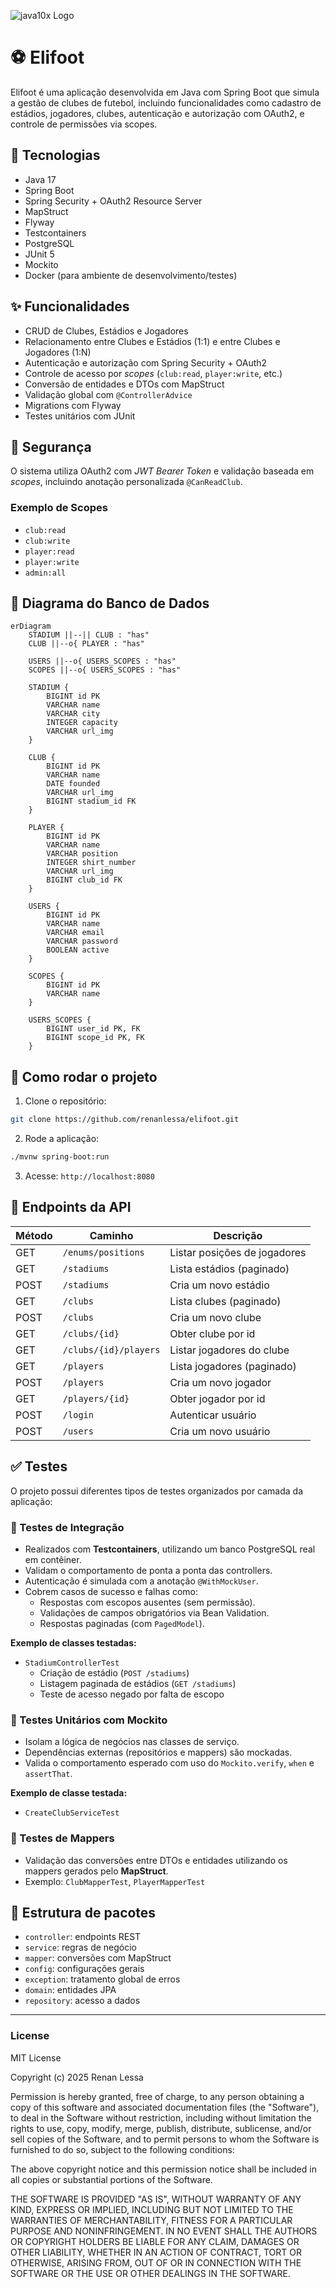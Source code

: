 ![java10x Logo](https://java10x.dev/wp-content/uploads/2024/12/logo-java.png)

# ⚽ Elifoot

Elifoot é uma aplicação desenvolvida em Java com Spring Boot que simula a gestão de clubes de futebol, incluindo funcionalidades como cadastro de estádios, jogadores, clubes, autenticação e autorização com OAuth2, e controle de permissões via scopes.

## 🔧 Tecnologias

- Java 17
- Spring Boot
- Spring Security + OAuth2 Resource Server
- MapStruct
- Flyway
- Testcontainers
- PostgreSQL
- JUnit 5
- Mockito
- Docker (para ambiente de desenvolvimento/testes)

## ✨ Funcionalidades

- CRUD de Clubes, Estádios e Jogadores
- Relacionamento entre Clubes e Estádios (1:1) e entre Clubes e Jogadores (1:N)
- Autenticação e autorização com Spring Security + OAuth2
- Controle de acesso por *scopes* (`club:read`, `player:write`, etc.)
- Conversão de entidades e DTOs com MapStruct
- Validação global com `@ControllerAdvice`
- Migrations com Flyway
- Testes unitários com JUnit

## 🔐 Segurança

O sistema utiliza OAuth2 com *JWT Bearer Token* e validação baseada em *scopes*, incluindo anotação personalizada `@CanReadClub`.

### Exemplo de Scopes

- `club:read`
- `club:write`
- `player:read`
- `player:write`
- `admin:all`

## 🧱 Diagrama do Banco de Dados

```mermaid
erDiagram
    STADIUM ||--|| CLUB : "has"
    CLUB ||--o{ PLAYER : "has"

    USERS ||--o{ USERS_SCOPES : "has"
    SCOPES ||--o{ USERS_SCOPES : "has"

    STADIUM {
        BIGINT id PK
        VARCHAR name
        VARCHAR city
        INTEGER capacity
        VARCHAR url_img
    }

    CLUB {
        BIGINT id PK
        VARCHAR name
        DATE founded
        VARCHAR url_img
        BIGINT stadium_id FK
    }

    PLAYER {
        BIGINT id PK
        VARCHAR name
        VARCHAR position
        INTEGER shirt_number
        VARCHAR url_img
        BIGINT club_id FK
    }

    USERS {
        BIGINT id PK
        VARCHAR name
        VARCHAR email
        VARCHAR password
        BOOLEAN active
    }

    SCOPES {
        BIGINT id PK
        VARCHAR name
    }

    USERS_SCOPES {
        BIGINT user_id PK, FK
        BIGINT scope_id PK, FK
    }
```

## 🚀 Como rodar o projeto

1. Clone o repositório:

```bash
git clone https://github.com/renanlessa/elifoot.git
```

2. Rode a aplicação:

```bash
./mvnw spring-boot:run
```

3. Acesse: `http://localhost:8080`

## 📡 Endpoints da API

| Método | Caminho               | Descrição                    |
|--------|-----------------------|------------------------------|
| GET    | `/enums/positions`    | Listar posições de jogadores |
| GET    | `/stadiums`           | Lista estádios (paginado)    |
| POST   | `/stadiums`           | Cria um novo estádio         |
| GET    | `/clubs`              | Lista clubes (paginado)      |
| POST   | `/clubs`              | Cria um novo clube           |
| GET    | `/clubs/{id}`         | Obter clube por id           |
| GET    | `/clubs/{id}/players` | Listar jogadores do clube    |
| GET    | `/players`            | Lista jogadores (paginado)   |
| POST   | `/players`            | Cria um novo jogador         |
| GET    | `/players/{id}`       | Obter jogador por id         |
| POST   | `/login`              | Autenticar usuário           |
| POST   | `/users`              | Cria um novo usuário         |


## ✅ Testes

O projeto possui diferentes tipos de testes organizados por camada da aplicação:

### 🔸 Testes de Integração

- Realizados com **Testcontainers**, utilizando um banco PostgreSQL real em contêiner.
- Validam o comportamento de ponta a ponta das controllers.
- Autenticação é simulada com a anotação `@WithMockUser`.
- Cobrem casos de sucesso e falhas como:
    - Respostas com escopos ausentes (sem permissão).
    - Validações de campos obrigatórios via Bean Validation.
    - Respostas paginadas (com `PagedModel`).

**Exemplo de classes testadas:**
- `StadiumControllerTest`
    - Criação de estádio (`POST /stadiums`)
    - Listagem paginada de estádios (`GET /stadiums`)
    - Teste de acesso negado por falta de escopo

### 🔸 Testes Unitários com Mockito

- Isolam a lógica de negócios nas classes de serviço.
- Dependências externas (repositórios e mappers) são mockadas.
- Valida o comportamento esperado com uso do `Mockito.verify`, `when` e `assertThat`.

**Exemplo de classe testada:**
- `CreateClubServiceTest`

### 🔸 Testes de Mappers

- Validação das conversões entre DTOs e entidades utilizando os mappers gerados pelo **MapStruct**.
- Exemplo: `ClubMapperTest`, `PlayerMapperTest`

## 📁 Estrutura de pacotes

- `controller`: endpoints REST
- `service`: regras de negócio
- `mapper`: conversões com MapStruct
- `config`: configurações gerais
- `exception`: tratamento global de erros
- `domain`: entidades JPA
- `repository`: acesso a dados

---

### License

MIT License

Copyright (c) 2025 Renan Lessa

Permission is hereby granted, free of charge, to any person obtaining a copy
of this software and associated documentation files (the "Software"), to deal
in the Software without restriction, including without limitation the rights
to use, copy, modify, merge, publish, distribute, sublicense, and/or sell
copies of the Software, and to permit persons to whom the Software is
furnished to do so, subject to the following conditions:

The above copyright notice and this permission notice shall be included in all
copies or substantial portions of the Software.

THE SOFTWARE IS PROVIDED "AS IS", WITHOUT WARRANTY OF ANY KIND, EXPRESS OR
IMPLIED, INCLUDING BUT NOT LIMITED TO THE WARRANTIES OF MERCHANTABILITY,
FITNESS FOR A PARTICULAR PURPOSE AND NONINFRINGEMENT. IN NO EVENT SHALL THE
AUTHORS OR COPYRIGHT HOLDERS BE LIABLE FOR ANY CLAIM, DAMAGES OR OTHER
LIABILITY, WHETHER IN AN ACTION OF CONTRACT, TORT OR OTHERWISE, ARISING FROM,
OUT OF OR IN CONNECTION WITH THE SOFTWARE OR THE USE OR OTHER DEALINGS IN THE
SOFTWARE.
